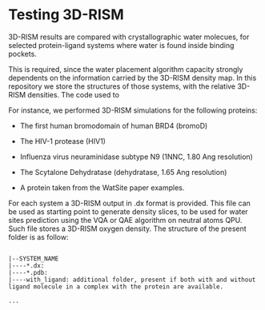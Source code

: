 # Testing 3D-RISM

3D-RISM results are compared with crystallographic water molecues, for selected protein-ligand systems where water is found inside binding pockets.
 

This is required, since the water placement algorithm capacity strongly dependents on the information carried by the 3D-RISM density map. In this repository we store the structures of those systems, with the relative 3D-RISM densities. The code used to 

For instance, we performed 3D-RISM simulations for the following proteins:

- The first human bromodomain of human BRD4 (bromoD)

- The HIV-1 protease (HIV1)

- Influenza virus neuraminidase subtype N9 (1NNC, 1.80 Ang resolution)

- The Scytalone Dehydratase (dehydratase, 1.65 Ang resolution)

- A protein taken from the WatSite paper examples.


For each system a 3D-RISM output in .dx format is provided. This file can be used as starting point to generate density slices, to be used for water sites prediction using the VQA or QAE algorithm on neutral atoms QPU. Such file stores a 3D-RISM oxygen density. The structure of the present folder is as follow:

```

|--SYSTEM_NAME
|----*.dx: 
|----*.pdb: 
|----with_ligand: additional folder, present if both with and without ligand molecule in a complex with the protein are available.

...

```
 

